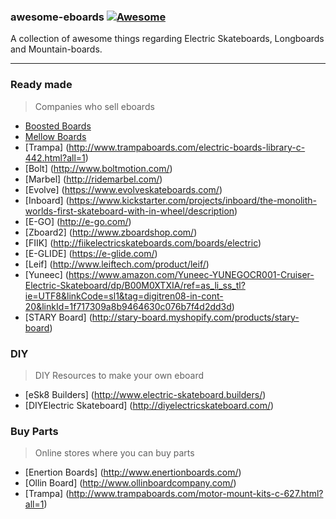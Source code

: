 ### **awesome-eboards** [![Awesome](https://cdn.rawgit.com/sindresorhus/awesome/d7305f38d29fed78fa85652e3a63e154dd8e8829/media/badge.svg)](https://github.com/sindresorhus/awesome)
A collection of awesome things regarding Electric Skateboards, Longboards and Mountain-boards.

---
### Ready made
> Companies who sell eboards
* [Boosted Boards](https://boostedboards.com/)
* [Mellow Boards](http://www.mellowboards.com/)
* [Trampa] (http://www.trampaboards.com/electric-boards-library-c-442.html?all=1)
* [Bolt] (http://www.boltmotion.com/)
* [Marbel] (http://ridemarbel.com/)
* [Evolve] (https://www.evolveskateboards.com/)
* [Inboard] (https://www.kickstarter.com/projects/inboard/the-monolith-worlds-first-skateboard-with-in-wheel/description)
* [E-GO] (http://e-go.com/)
* [Zboard2] (http://www.zboardshop.com/)
* [FIIK] (http://fiikelectricskateboards.com/boards/electric)
* [E-GLIDE] (https://e-glide.com/)
* [Leif] (http://www.leiftech.com/product/leif/)
* [Yuneec] (https://www.amazon.com/Yuneec-YUNEGOCR001-Cruiser-Electric-Skateboard/dp/B00M0XTXIA/ref=as_li_ss_tl?ie=UTF8&linkCode=sl1&tag=digitren08-in-cont-20&linkId=1f717309a8b9464630c076b7f4d2dd3d)
* [STARY Board] (http://stary-board.myshopify.com/products/stary-board)


### DIY
> DIY Resources to make your own eboard
* [eSk8 Builders] (http://www.electric-skateboard.builders/)
* [DIYElectric Skateboard] (http://diyelectricskateboard.com/)

### Buy Parts
> Online stores where you can buy parts
* [Enertion Boards] (http://www.enertionboards.com/)
* [Ollin Board] (http://www.ollinboardcompany.com/)
* [Trampa] (http://www.trampaboards.com/motor-mount-kits-c-627.html?all=1)

